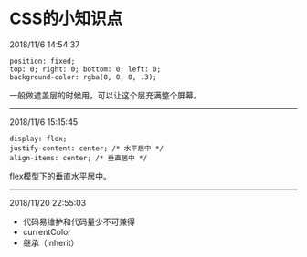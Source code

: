 # CSS的小知识点 #

2018/11/6 14:54:37 
	
	position: fixed;
	top: 0; right: 0; bottom: 0; left: 0;
	background-color: rgba(0, 0, 0, .3);
一般做遮盖层的时候用，可以让这个层充满整个屏幕。


----------
2018/11/6 15:15:45 

	display: flex;
	justify-content: center; /* 水平居中 */
	align-items: center; /* 垂直居中 */
flex模型下的垂直水平居中。


----------
2018/11/20 22:55:03 

- 代码易维护和代码量少不可兼得
- currentColor
- 继承（inherit）


